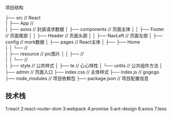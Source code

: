 项目结构

├── src                         // React  
│   ├── App                     //  
│   ├── axios                   // 封装请求数据
│   ├── components              // 页面主体
│   │    ├── Footer             // 页面尾部
│   │    ├── Header             // 页面头部
│   │    ├── NavLeft            // 页面左部
│   ├── config                  // mork数据
│   ├── pages                   // React主体
│   ├──  ├── Home  
│   │    └──                    //  
│   ├── resource                // pic图片 
│   │    ├──                    //  
│   │    └──                    //  
│   ├── style                   // 公共样式
│   ├── te                      // 心心特性
│   └── untils                  // 公共组件方法
│
├── admin                       // 页面入口
├── index.css                   // 主体样式
├── index.js                    // gogogo
├── node_modules                // 项目依赖包
├── package.json                // 项目配置信息

## 技术栈

1:react
2:react-router-dom
3:webpack
4:promise
5:ant-design
6:axios
7:less
 